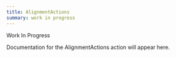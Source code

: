 ```yaml
---
title: AlignmentActions
summary: work in progress
---
```


Work In Progress

Documentation for the AlignmentActions action will appear here.